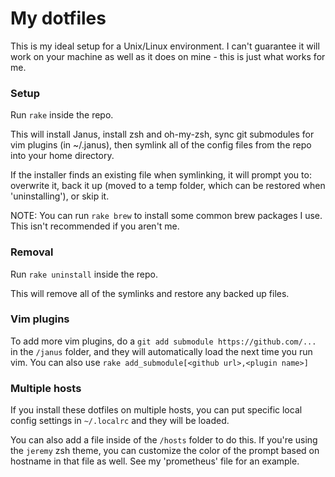 # My dotfiles
This is my ideal setup for a Unix/Linux environment. I can't guarantee it will work on your machine as well as it does on mine - this is just what works for me.

### Setup
Run `rake` inside the repo.

This will install Janus, install zsh and oh-my-zsh, sync git submodules for vim plugins (in ~/.janus), then symlink all of the config files from the repo into your home directory.

If the installer finds an existing file when symlinking, it will prompt you to: overwrite it, back it up (moved to a temp folder, which can be restored when 'uninstalling'), or skip it.

NOTE: You can run `rake brew` to install some common brew packages I use. This isn't recommended if you aren't me.

### Removal
Run `rake uninstall` inside the repo.

This will remove all of the symlinks and restore any backed up files.

### Vim plugins
To add more vim plugins, do a `git add submodule https://github.com/...` in the `/janus` folder, and they will automatically load the next time you run vim.
You can also use `rake add_submodule[<github url>,<plugin name>]`

### Multiple hosts
If you install these dotfiles on multiple hosts, you can put specific
local config settings in `~/.localrc` and they will be loaded.

You can also add a file inside of the `/hosts` folder to do this. If you're using the `jeremy` zsh theme, you can customize the color of the prompt based on hostname in that file as well. See my 'prometheus' file for an example.
